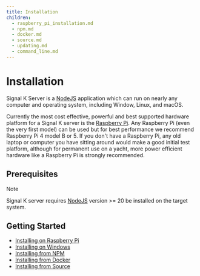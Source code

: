 ```yaml
---
title: Installation
children:
  - raspberry_pi_installation.md
  - npm.md
  - docker.md
  - source.md
  - updating.md
  - command_line.md
---
```


# Installation

Signal K Server is a [NodeJS](https://nodejs.org/en) application which can run on nearly any computer and operating system, including Window, Linux, and macOS.

Currently the most cost effective, powerful and best supported hardware platform for a Signal K server is the [Raspberry
Pi](https://www.raspberrypi.com). Any Raspberry Pi (even the very first model) can be used but for best performance we recommend Raspberry Pi 4 model B or 5. If you don't have a Raspberry Pi, any old laptop or computer you have sitting around would make a good initial test platform, although for permanent use on a yacht, more power efficient hardware like a Raspberry Pi is strongly recommended.

## Prerequisites

> [!NOTE]
> Signal K server requires [NodeJS](https://nodejs.org) version >= 20 be installed on the target system.

## Getting Started

* [Installing on Raspberry Pi](raspberry_pi_installation.md)
* [Installing on Windows](https://github.com/SignalK/signalk-server-windows)
* [Installing from NPM](npm.md)
* [Installing from Docker](docker.md)
* [Installing from Source](source.md)
